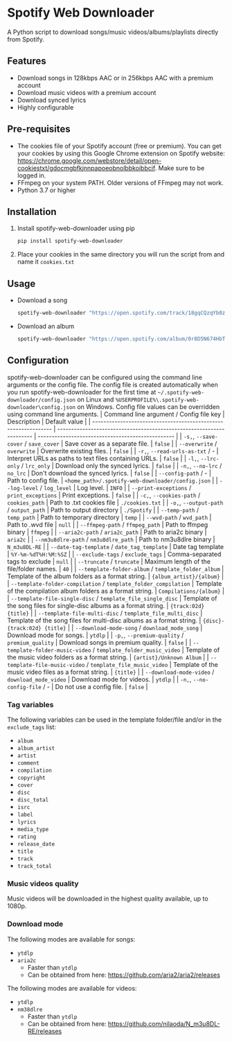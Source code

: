 # Spotify Web Downloader
A Python script to download songs/music videos/albums/playlists directly from Spotify.

## Features
* Download songs in 128kbps AAC or in 256kbps AAC with a premium account
* Download music videos with a premium account
* Download synced lyrics
* Highly configurable

## Pre-requisites
* The cookies file of your Spotify account (free or premium). You can get your cookies by using this Google Chrome extension on Spotify website: https://chrome.google.com/webstore/detail/open-cookiestxt/gdocmgbfkjnnpapoeobnolbbkoibbcif. Make sure to be logged in.
* FFmpeg on your system PATH. Older versions of FFmpeg may not work.
* Python 3.7 or higher

## Installation
1. Install spotify-web-downloader using pip
    ```bash
    pip install spotify-web-downloader
    ```
2. Place your cookies in the same directory you will run the script from and name it `cookies.txt`

## Usage
* Download a song
    ```bash
    spotify-web-downloader "https://open.spotify.com/track/18gqCQzqYb0zvurQPlRkpo"
    ```
* Download an album
    ```bash
    spotify-web-downloader "https://open.spotify.com/album/0r8D5N674HbTXlR3zNxeU1"
    ```

## Configuration
spotify-web-downloader can be configured using the command line arguments or the config file. The config file is created automatically when you run spotify-web-downloader for the first time at `~/.spotify-web-downloader/config.json` on Linux and `%USERPROFILE%\.spotify-web-downloader\config.json` on Windows. Config file values can be overridden using command line arguments.
| Command line argument / Config file key                         | Description                                                           | Default value                                     |
| --------------------------------------------------------------- | --------------------------------------------------------------------- | ------------------------------------------------- |
| `-s,`, `--save-cover` / `save_cover`                            | Save cover as a separate file.                                        | `false`                                           |
| `--overwrite` / `overwrite`                                     | Overwrite existing files.                                             | `false`                                           |
| `-r,`, `--read-urls-as-txt` / -                                 | Interpret URLs as paths to text files containing URLs.                | `false`                                           |
| `-l,`, `--lrc-only` / `lrc_only`                                | Download only the synced lyrics.                                      | `false`                                           |
| `-n,`, `--no-lrc` / `no_lrc`                                    | Don't download the synced lyrics.                                     | `false`                                           |
| `--config-path` / -                                             | Path to config file.                                                  | `<home_path>/.spotify-web-downloader/config.json` |
| `--log-level` / `log_level`                                     | Log level.                                                            | `INFO`                                            |
| `--print-exceptions` / `print_exceptions`                       | Print exceptions.                                                     | `false`                                           |
| `-c,`, `--cookies-path` / `cookies_path`                        | Path to .txt cookies file                                             | `./cookies.txt`                                   |
| `-o,`, `--output-path` / `output_path`                          | Path to output directory                                              | `./Spotify`                                       |
| `--temp-path` / `temp_path`                                     | Path to temporary directory                                           | `temp`                                            |
| `--wvd-path` / `wvd_path`                                       | Path to .wvd file                                                     | `null`                                            |
| `--ffmpeg-path` / `ffmpeg_path`                                 | Path to ffmpeg binary                                                 | `ffmpeg`                                          |
| `--aria2c-path` / `aria2c_path`                                 | Path to aria2c binary                                                 | `aria2c`                                          |
| `--nm3u8dlre-path` / `nm3u8dlre_path`                           | Path to nm3u8dlre binary                                              | `N_m3u8DL-RE`                                     |
| `--date-tag-template` / `date_tag_template`                     | Date tag template                                                     | `%Y-%m-%dT%H:%M:%SZ`                              |
| `--exclude-tags` / `exclude_tags`                               | Comma-separated tags to exclude                                       | `null`                                            |
| `--truncate` / `truncate`                                       | Maximum length of the file/folder names.                              | `40`                                              |
| `--template-folder-album` / `template_folder_album`             | Template of the album folders as a format string.                     | `{album_artist}/{album}`                          |
| `--template-folder-compilation` / `template_folder_compilation` | Template of the compilation album folders as a format string.         | `Compilations/{album}`                            |
| `--template-file-single-disc` / `template_file_single_disc`     | Template of the song files for single-disc albums as a format string. | `{track:02d} {title}`                             |
| `--template-file-multi-disc` / `template_file_multi_disc`       | Template of the song files for multi-disc albums as a format string.  | `{disc}-{track:02d} {title}`                      |
| `--download-mode-song` / `download_mode_song`                   | Download mode for songs.                                              | `ytdlp`                                           |
| `-p,`, `--premium-quality` / `premium_quality`                  | Download songs in premium quality.                                    | `false`                                           |
| `--template-folder-music-video` / `template_folder_music_video` | Template of the music video folders as a format string.               | `{artist}/Unknown Album`                          |
| `--template-file-music-video` / `template_file_music_video`     | Template of the music video files as a format string.                 | `{title}`                                         |
| `--download-mode-video` / `download_mode_video`                 | Download mode for videos.                                             | `ytdlp`                                           |
| `-n,`, `--no-config-file` / -                                   | Do not use a config file.                                             | `false`                                           |



### Tag variables
The following variables can be used in the template folder/file and/or in the `exclude_tags` list:
- `album`
- `album_artist`
- `artist`
- `comment`
- `compilation`
- `copyright`
- `cover`
- `disc`
- `disc_total`
- `isrc`
- `label`
- `lyrics`
- `media_type`
- `rating`
- `release_date`
- `title`
- `track`
- `track_total`

### Music videos quality
Music videos will be downloaded in the highest quality available, up to 1080p.

### Download mode
The following modes are available for songs:
* `ytdlp`
* `aria2c`
    * Faster than `ytdlp`
    * Can be obtained from here: https://github.com/aria2/aria2/releases

The following modes are available for videos:
* `ytdlp`
* `nm38dlre`
    * Faster than `ytdlp`
    * Can be obtained from here: https://github.com/nilaoda/N_m3u8DL-RE/releases
